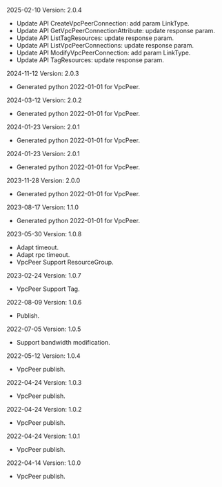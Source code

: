 2025-02-10 Version: 2.0.4
- Update API CreateVpcPeerConnection: add param LinkType.
- Update API GetVpcPeerConnectionAttribute: update response param.
- Update API ListTagResources: update response param.
- Update API ListVpcPeerConnections: update response param.
- Update API ModifyVpcPeerConnection: add param LinkType.
- Update API TagResources: update response param.


2024-11-12 Version: 2.0.3
- Generated python 2022-01-01 for VpcPeer.

2024-03-12 Version: 2.0.2
- Generated python 2022-01-01 for VpcPeer.

2024-01-23 Version: 2.0.1
- Generated python 2022-01-01 for VpcPeer.

2024-01-23 Version: 2.0.1
- Generated python 2022-01-01 for VpcPeer.

2023-11-28 Version: 2.0.0
- Generated python 2022-01-01 for VpcPeer.

2023-08-17 Version: 1.1.0
- Generated python 2022-01-01 for VpcPeer.

2023-05-30 Version: 1.0.8
- Adapt timeout.
- Adapt rpc timeout.
- VpcPeer Support ResourceGroup.

2023-02-24 Version: 1.0.7
- VpcPeer Support Tag.

2022-08-09 Version: 1.0.6
- Publish.

2022-07-05 Version: 1.0.5
- Support bandwidth modification.

2022-05-12 Version: 1.0.4
- VpcPeer publish.

2022-04-24 Version: 1.0.3
- VpcPeer publish.

2022-04-24 Version: 1.0.2
- VpcPeer publish.

2022-04-24 Version: 1.0.1
- VpcPeer publish.

2022-04-14 Version: 1.0.0
- VpcPeer publish.

